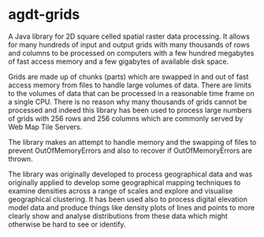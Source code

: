 # agdt-grids
A Java library for 2D square celled spatial raster data processing. It allows for many hundreds of input and output grids with many thousands of rows and columns to be processed on computers with a few hundred megabytes of fast access memory and a few gigabytes of available disk space.

Grids are made up of chunks (parts) which are swapped in and out of fast access memory from files to handle large volumes of data. There are limits to the volumes of data that can be processed in a reasonable time frame on a single CPU. There is no reason why many thousands of grids cannot be processed and indeed this library has been used to process large numbers of grids with 256 rows and 256 columns which are commonly served by Web Map Tile Servers.

The library makes an attempt to handle memory and the swapping of files to prevent OutOfMemoryErrors and also to recover if OutOfMemoryErrors are thrown.

The library was originally developed to process geographical data and was originally applied to develop some geographical mapping techniques to examine densities across a range of scales and explore and visualise geographical clustering. It has been used also to process digital elevation model data and produce things like density plots of lines and points to more clearly show and analyse distributions from these data which might otherwise be hard to see or identify.
